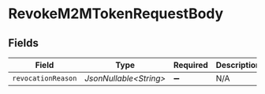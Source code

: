 # RevokeM2MTokenRequestBody


## Fields

| Field                   | Type                    | Required                | Description             |
| ----------------------- | ----------------------- | ----------------------- | ----------------------- |
| `revocationReason`      | *JsonNullable\<String>* | :heavy_minus_sign:      | N/A                     |